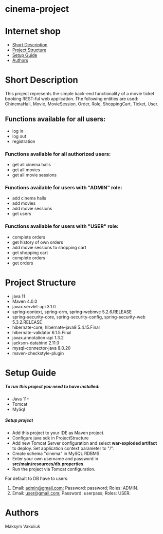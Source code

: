 # cinema-project
# Internet shop
   * [Short Description](#description)
   * [Project Structure](#structure)
   * [Setup Guide](#setup)
   * [Authors](#authors)
# <a name="description"></a> Short Description 
   This project represents the simple back-end functionality of a movie ticket booking REST-ful web application.
   The following entities are used: ChinemaHall, Movie, MovieSession, Order, Role, ShoppingCart, Ticket, User.   
## Functions available for all users:
   * log in
   * log out
   * registration
### Functions available for all authorized users:
   * get all cinema halls
   * get all movies
   * get all movie sessions
### Functions available for users with "ADMIN" role:
   * add cinema halls
   * add movies
   * add movie sessions
   * get users
### Functions available for users with "USER" role:
   * complete orders
   * get history of own orders
   * add movie sessions to shopping cart
   * get shopping cart
   * complete orders
   * get orders
# <a name="description"></a> Project Structure
  * java 11
  * Maven 4.0.0
  * javax.servlet-api 3.1.0
  * spring-context, spring-orm, spring-webmvc 5.2.6.RELEASE
  * spring-security-core, spring-security-config,
  spring-security-web 5.3.2.RELEASE
  * hibernate-core, hibernate-java8 5.4.15.Final
  * hibernate-validator 6.1.5.Final
  * javax.annotation-api 1.3.2
  * jackson-databind 2.11.0
  * mysql-connector-java 8.0.20
  * maven-checkstyle-plugin
# <a name="description"></a> Setup Guide
##### To run this project you need to have installed:
  * Java 11+
  * Tomcat 
  * MySql
##### Setup project
* Add this project to your IDE as Maven project.
* Configure java sdk in ProjectStructure
* Add new Tomcat Server configuration and select **war-exploded artifact** to deploy.
Set application context parameter to "/".
* Create schema "cinema" in MySQL RDBMS.
* Enter your own username and password in **src/main/resources/db.properties**.
* Run the project via Tomcat configuration.
 
 For default to DB have to users:
  1. Email: admin@gmail.com; Password: password; Roles: ADMIN.
  2. Email: user@gmail.com; Password: userpass; Roles: USER.
# <a name="authors"></a> Authors
Maksym Vakuliuk